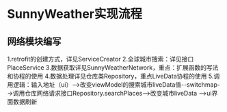 # SunnyWeather实现流程  
## 网络模块编写  
1.retrofit的创建方式，详见ServiceCreator
2.全球城市搜索：详见接口PlaceService
3.数据获取详见SunnyWeatherNetwork，重点：扩展函数的写法和协程的使用
4.数据处理详见仓库类Repository，重点LiveData协程的使用
5.调用逻辑：输入地址（ui）-->改变viewModel的搜索城市liveData值--switchmap-->调用仓库网络请求接口Repository.searchPlaces-->改变城市liveData
-->ui界面数据刷新
